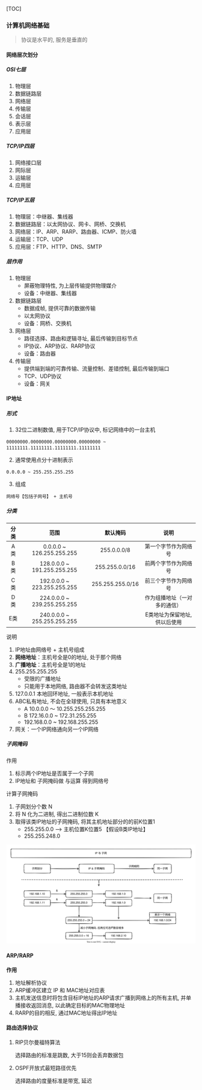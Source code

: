 [TOC]

### 计算机网络基础

> 协议是水平的, 服务是垂直的

#### 网络层次划分

##### OSI七层

1.  物理层
2.  数据链路层
3.  网络层
4.  传输层
5.  会话层
6.  表示层
7.  应用层

##### TCP/IP四层

1.  网络接口层
2.  网际层
3.  运输层
4.  应用层

##### TCP/IP五层

1.  物理层：中继器、集线器
2.  数据链路层：以太网协议、网卡、网桥、交换机
3.  网络层：IP、ARP、RARP、路由器、ICMP、防火墙
4.  运输层：TCP、UDP
5.  应用层：FTP、HTTP、DNS、SMTP

##### 层作用

1.  物理层
    *   屏蔽物理特性, 为上层传输提供物理媒介
    *   设备：中继器、集线器
2.  数据链路层
    *   数据成帧, 提供可靠的数据传输
    *   以太网协议
    *   设备：网桥、交换机
3.  网络层
    *   路径选择、路由和逻辑寻址, 最后传输到目标节点
    *   IP协议、ARP协议、RARP协议
    *   设备：路由器
4.  传输层
    *   提供端到端的可靠传输、流量控制、差错控制, 最后传输到端口
    *   TCP、UDP协议
    *   设备：网关

#### IP地址

##### 形式

1.  32位二进制数值, 用于TCP/IP协议中, 标记网络中的一台主机

~~~
00000000.00000000.00000000.00000000 ~ 11111111.11111111.11111111.11111111
~~~

2.  通常使用点分十进制表示

~~~
0.0.0.0 ~ 255.255.255.255
~~~

3.  组成

~~~
网络号【包括子网号】 + 主机号
~~~

##### 分类

| 分类 |            范围             |     默认掩码     |             说明              |
| :--: | :-------------------------: | :--------------: | :---------------------------: |
| A类  |  0.0.0.0 ~ 126.255.255.255  |   255.0.0.0/8    |     第一个字节作为网络号      |
| B类  | 128.0.0.0 ~ 191.255.255.255 |  255.255.0.0/16  |     前两个字节作为网络号      |
| C类  | 192.0.0.0 ~ 223.255.255.255 | 255.255.255.0/16 |     前三个字节作为网络号      |
| D类  | 224.0.0.0 ~ 239.255.255.255 |                  | 作为组播地址（一对多的通信）  |
| E类  | 240.0.0.0 ~ 255.255.255.255 |                  | E类地址为保留地址, 供以后使用 |

说明

1.  IP地址由网络号 + 主机号组成
2.  **网络地址**：主机号全是0的地址, 处于那个网络
3.  **广播地址**：主机号全是1的地址
4.  255.255.255.255
    *   受限的广播地址
    *   只能用于本地网络, 路由器不会转发这类地址
5.  127.0.0.1 本地回环地址, 一般表示本机地址
6.  ABC私有地址, 不会在全球使用, 只具有本地意义
    *   A  10.0.0.0 ～ 10.255.255.255.255
    *   B   172.16.0.0 ~ 172.31.255.255
    *   192.168.0.0 ~ 192.168.255.255
7.  网关：一个IP网络通向另一个IP网络

##### 子网掩码

作用

1. 标示两个IP地址是否属于一个子网
2. IP地址和 子网掩码做 与运算 得到网络号

计算子网掩码

1.  子网划分个数 N
2.  将 N 化为二进制, 得出二进制位数 K
3.  取得该类IP地址的子网掩码, 将其主机地址部分的的前K位置1
    *   255.255.0.0  ——> 主机位置K位置5  【假设B类IP地址】
    *   255.255.248.0

![IPNetwork](./images/IPNetwork.svg)

#### ARP/RARP

**作用**

1.  地址解析协议
2.  ARP缓冲区建立 IP 和 MAC地址对应表
3.  主机发送信息时将包含目标IP地址的ARP请求广播到网络上的所有主机, 并单播接收返回消息, 以此确定目标的MAC物理地址
4.  RARP的目的相反, 通过MAC地址得出IP地址

#### 路由选择协议

1. RIP贝尔曼福特算法

    选择路由的标准是跳数, 大于15则会丢弃数据包

2. OSPF开放式最短路径优先

    选择路由的度量标准是带宽, 延迟

